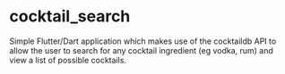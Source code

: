 # cocktail_search
Simple Flutter/Dart application which makes use of the cocktaildb API to allow the user to search for any cocktail ingredient (eg vodka, rum) and view a list of possible cocktails.
